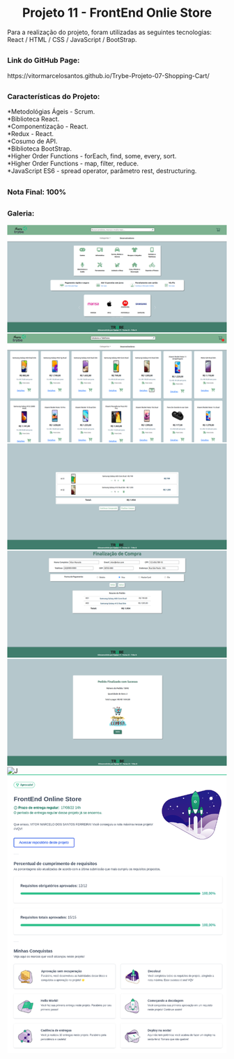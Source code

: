 <h1 align="center">Projeto 11 - FrontEnd Onlie Store</h1>

<div>
  Para a realização do projeto, foram utilizadas as seguintes tecnologias:  React / HTML / CSS / JavaScript / BootStrap.
</div>

##

<div>
  <h3>Link do GitHub Page:</h3> https://vitormarcelosantos.github.io/Trybe-Projeto-07-Shopping-Cart/
</div>

##

<div>
  <h3>Características do Projeto:</h3>
  *Metodológias Ágeis - Scrum.</br>
  *Biblioteca React.</br>
  *Componentização - React.</br>
  *Redux - React.</br>
  *Cosumo de API.</br>
  *Biblioteca BootStrap.</br>
  *Higher Order Functions - forEach, find, some, every, sort.</br>
  *Higher Order Functions - map, filter, reduce.</br>
  *JavaScript ES6 - spread operator, parâmetro rest, destructuring.</br>
  
</div>

##

<div>
  <h3>Nota Final: 100%</h3>
</div>

##
<h3>Galeria:</h3>
<img src="https://raw.githubusercontent.com/VitorMarceloSantos/Trybe-Projeto-11-FrontEnd-Online-Store/main/projeto-1.png" title="Projeto - 11" alt="J"/><br/>
<img src="https://raw.githubusercontent.com/VitorMarceloSantos/Trybe-Projeto-11-FrontEnd-Online-Store/main/projeto-2.png" title="Projeto - 11" alt="J"/><br/>
<img src="https://raw.githubusercontent.com/VitorMarceloSantos/Trybe-Projeto-11-FrontEnd-Online-Store/main/projeto-3.png" title="Projeto - 11" alt="J"/><br/>
<img src="https://raw.githubusercontent.com/VitorMarceloSantos/Trybe-Projeto-11-FrontEnd-Online-Store/main/projeto-4.png" title="Projeto - 11" alt="J"/><br/>
<img src="https://raw.githubusercontent.com/VitorMarceloSantos/Trybe-Projeto-11-FrontEnd-Online-Store/main/projeto-5.png" title="Projeto - 11" alt="J"/><br/>
<img src="hhttps://raw.githubusercontent.com/VitorMarceloSantos/Trybe-Projeto-11-FrontEnd-Online-Store/main/projeto-7.png" title="Projeto - 11" alt="J"/><br/>
<img src="https://raw.githubusercontent.com/VitorMarceloSantos/Trybe-Projeto-11-FrontEnd-Online-Store/main/projeto-6.png" title="Projeto - 11" alt="J"/><br/>

##


